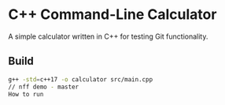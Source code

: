 # C++ Command-Line Calculator

A simple calculator written in C++ for testing Git functionality.

## Build
```bash
g++ -std=c++17 -o calculator src/main.cpp
// nff demo - master
How to run
